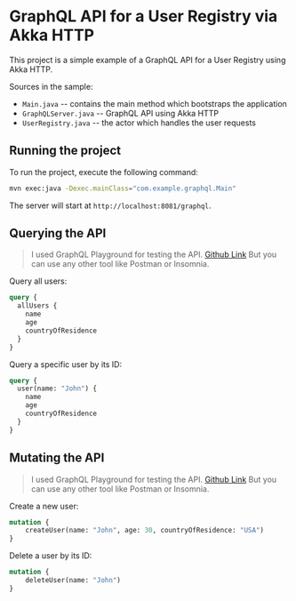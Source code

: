 # GraphQL API for a User Registry via Akka HTTP

This project is a simple example of a GraphQL API for a User Registry using Akka HTTP.

Sources in the sample:

* `Main.java` -- contains the main method which bootstraps the application
* `GraphQLServer.java` -- GraphQL API using Akka HTTP
* `UserRegistry.java` -- the actor which handles the user requests

## Running the project

To run the project, execute the following command:

```bash
mvn exec:java -Dexec.mainClass="com.example.graphql.Main"
```

The server will start at `http://localhost:8081/graphql`.

## Querying the API

> I used GraphQL Playground for testing the API. [Github Link](https://github.com/graphql/graphql-playground)
> But you can use any other tool like Postman or Insomnia.

Query all users:

```graphql
query {
  allUsers {
    name
    age
    countryOfResidence
  }
}
```

Query a specific user by its ID:

```graphql
query {
  user(name: "John") {
    name
    age
    countryOfResidence
  }
}
```

## Mutating the API

> I used GraphQL Playground for testing the API. [Github Link](https://github.com/graphql/graphql-playground)
> But you can use any other tool like Postman or Insomnia.
> 
Create a new user:

```graphql
mutation {
    createUser(name: "John", age: 30, countryOfResidence: "USA")
}
```

Delete a user by its ID:

```graphql
mutation {
    deleteUser(name: "John")
}
```
